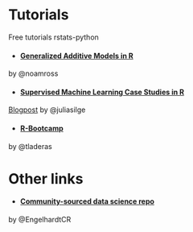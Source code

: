 # Tutorials
Free tutorials rstats-python

* #### [Generalized Additive Models in R](https://noamross.github.io/gams-in-r-course/)
 by @noamross

* #### [Supervised Machine Learning Case Studies in R](https://supervised-ml-course.netlify.com/) 
 [Blogpost](https://juliasilge.com/blog/supervised-ml-course/) 
 by @juliasilge

* #### [R-Bootcamp](https://r-bootcamp.netlify.com)
by @tladeras

# Other links

* #### [Community-sourced data science repo](https://github.com/Chris-Engelhardt/data_sci_guide) 
by @EngelhardtCR



